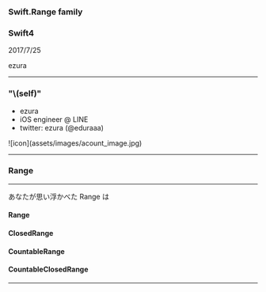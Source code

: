 ### Swift.Range family
### Swift4
2017/7/25  

ezura

---

### "\\(self)"
* ezura
* iOS engineer @ LINE
* twitter: ezura (@eduraaa)

<div>![icon](assets/images/acount_image.jpg)</div>

---

### Range

---

あなたが思い浮かべた Range は
#### Range <!-- .element: class="fragment" -->
#### ClosedRange <!-- .element: class="fragment" -->
#### CountableRange <!-- .element: class="fragment" -->
#### CountableClosedRange <!-- .element: class="fragment" -->

---


